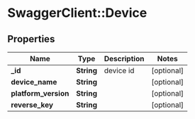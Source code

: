 # SwaggerClient::Device

## Properties
Name | Type | Description | Notes
------------ | ------------- | ------------- | -------------
**_id** | **String** | device id | [optional] 
**device_name** | **String** |  | [optional] 
**platform_version** | **String** |  | [optional] 
**reverse_key** | **String** |  | [optional] 


